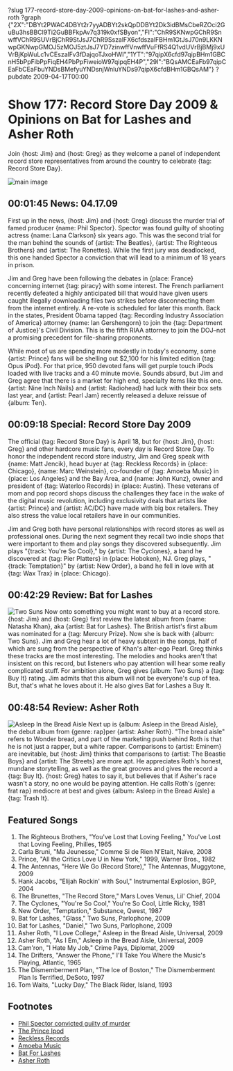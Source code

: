 ?slug 177-record-store-day-2009-opinions-on-bat-for-lashes-and-asher-roth
?graph {"2X":"DBYt2PWAC4DBYt2r7yyADBYt2skQpDDBYt2Dk3idBMsCbeRZOci2GuBu3hsBBCl9Ti2GuBBFkpAv7q319k0xfSByon","FI":"ChR9SKNwpGChR9SnwffVChR9SUVrBjChR9StJsJ7ChR9SszalFX6cfdszalFBHm1GtJsJ70n9LKKNwpGKNwpGMOJ5zMOJ5ztJsJ7YD7zinwffVnwffVuFfRS4Q1vdUVrBjBMj9xUVrBjKpWuLc1vCEszalFv3fDajqoTJxoHWI","1YT":"97qipX6cfd97qipBHm1GBCnH5bPpFibPpFiqEH4PbPpFiweioW97qipqEH4P","29I":"BQsAMCEaFb97qipCEaFbCEaFbuYNDsBMefyuYNDsnjWnluYNDs97qipX6cfdBHm1GBQsAM"}
?pubdate 2009-04-17T00:00

# Show 177: Record Store Day 2009 & Opinions on Bat for Lashes and Asher Roth
Join {host: Jim} and {host: Greg} as they welcome a panel of independent record store representatives from around the country to celebrate {tag: Record Store Day}.

![main image](http://static.soundopinions.org/images/2009/RSD.jpg)

## 00:01:45 News: 04.17.09
First up in the news, {host: Jim} and {host: Greg} discuss the murder trial of famed producer {name: Phil Spector}. Spector was found guilty of shooting actress {name: Lana Clarkson} six years ago. This was the second trial for the man behind the sounds of {artist: The Beatles}, {artist: The Righteous Brothers} and {artist: The Ronettes}. While the first jury was deadlocked, this one handed Spector a conviction that will lead to a minimum of 18 years in prison.

Jim and Greg have been following the debates in {place: France} concerning internet {tag: piracy} with some interest. The French parliament recently defeated a highly anticipated bill that would have given users caught illegally downloading files two strikes before disconnecting them from the internet entirely. A re-vote is scheduled for later this month. Back in the states, President Obama tapped {tag: Recording Industry Association of America} attorney {name: Ian Gershengorn} to join the {tag: Department of Justice}'s Civil Division. This is the fifth RIAA attorney to join the DOJ–not a promising precedent for file-sharing proponents.

While most of us are spending more modestly in today's economy, some {artist: Prince} fans will be shelling out $2,100 for his limited edition {tag: Opus iPod}. For that price, 950 devoted fans will get purple touch iPods loaded with live tracks and a 40 minute movie. Sounds absurd, but Jim and Greg agree that there is a market for high end, specialty items like this one. {artist: Nine Inch Nails} and {artist: Radiohead} had luck with their box sets last year, and {artist: Pearl Jam} recently released a deluxe reissue of {album: Ten}.

## 00:09:18 Special: Record Store Day 2009
The official {tag: Record Store Day} is April 18, but for {host: Jim}, {host: Greg} and other hardcore music fans, every day is Record Store Day. To honor the independent record store industry, Jim and Greg speak with {name: Matt Jencik}, head buyer at {tag: Reckless Records} in {place: Chicago}, {name: Marc Weinstein}, co-founder of {tag: Amoeba Music} in {place: Los Angeles} and the Bay Area, and {name: John Kunz}, owner and president of {tag: Waterloo Records} in {place: Austin}. These veterans of mom and pop record shops discuss the challenges they face in the wake of the digital music revolution, including exclusivity deals that artists like {artist: Prince} and {artist: AC/DC} have made with big box retailers. They also stress the value local retailers have in our communities.

Jim and Greg both have personal relationships with record stores as well as professional ones. During the next segment they recall two indie shops that were important to them and play songs they discovered subsequently. Jim plays "{track: You're So Cool}," by {artist: The Cyclones}, a band he discovered at {tag: Pier Platters} in {place: Hoboken}, NJ. Greg plays, "{track: Temptation}" by {artist: New Order}, a band he fell in love with at {tag: Wax Trax} in {place: Chicago}.

## 00:42:29 Review: Bat for Lashes
![Two Suns](https://upload.wikimedia.org/wikipedia/en/thumb/7/79/Bat_for_Lashes_-_Two_Suns.png/220px-Bat_for_Lashes_-_Two_Suns.png "145014446/726415628")
Now onto something you might want to buy at a record store. {host: Jim} and {host: Greg} first review the latest album from {name: Natasha Khan}, aka {artist: Bat for Lashes}. The British artist's first album was nominated for a {tag: Mercury Prize}. Now she is back with {album: Two Suns}. Jim and Greg hear a lot of heavy subtext in the songs, half of which are sung from the perspective of Khan's alter-ego Pearl. Greg thinks these tracks are the most interesting. The melodies and hooks aren't that insistent on this record, but listeners who pay attention will hear some really complicated stuff. For ambition alone, Greg gives {album: Two Suns} a {tag: Buy It} rating. Jim admits that this album will not be everyone's cup of tea. But, that's what he loves about it. He also gives Bat for Lashes a Buy It.

## 00:48:54 Review: Asher Roth
![Asleep In the Bread Aisle](http://is5.mzstatic.com/image/thumb/Music/v4/54/f7/da/54f7da5c-a79c-c6e4-15e7-9e29728494cc/source/600x600bb.jpg "300698903/311257622")
Next up is {album: Asleep in the Bread Aisle}, the debut album from {genre: rap}per {artist: Asher Roth}. "The bread aisle" refers to Wonder bread, and part of the marketing push behind Roth is that he is not just a rapper, but a white rapper. Comparisons to {artist: Eminem} are inevitable, but {host: Jim} thinks that comparisons to {artist: The Beastie Boys} and {artist: The Streets} are more apt. He appreciates Roth's honest, mundane storytelling, as well as the great grooves and gives the record a {tag: Buy It}. {host: Greg} hates to say it, but believes that if Asher's race wasn't a story, no one would be paying attention. He calls Roth's {genre: frat rap} mediocre at best and gives {album: Asleep in the Bread Aisle} a {tag: Trash It}.



## Featured Songs
1. The Righteous Brothers, "You've Lost that Loving Feeling," You've Lost that Loving Feeling, Philles, 1965
2. Carla Bruni, "Ma Jeunesse," Comme Si de Rien N'Etait, Naïve, 2008
3. Prince, "All the Critics Love U in New York," 1999, Warner Bros., 1982
4. The Antennas, "Here We Go (Record Store)," The Antennas, Muggytone, 2009
5. Hank Jacobs, "Elijah Rockin' with Soul," Instrumental Explosion, BGP, 2004
6. The Brunettes, "The Record Store," Mars Loves Venus, Lil' Chief, 2004
7. The Cyclones, "You're So Cool," You're So Cool, Little Ricky, 1981
8. New Order, "Temptation," Substance, Qwest, 1987
9. Bat for Lashes, "Glass," Two Suns, Parlophone, 2009
10. Bat for Lashes, "Daniel," Two Suns, Parlophone, 2009
11. Asher Roth, "I Love College," Asleep in the Bread Aisle, Universal, 2009
12. Asher Roth, "As I Em," Asleep in the Bread Aisle, Universal, 2009
13. Cam'ron, "I Hate My Job," Crime Pays, Diplomat, 2009
14. The Drifters, "Answer the Phone," I'll Take You Where the Music's Playing, Atlantic, 1965
15. The Dismemberment Plan, "The Ice of Boston," The Dismemberment Plan Is Terrified, DeSoto, 1997
16. Tom Waits, "Lucky Day," The Black Rider, Island, 1993

## Footnotes 
- [Phil Spector convicted guilty of murder](http://www.theguardian.com/world/2009/apr/14/phil-spector-lana-clarkson-murder)
- [The Prince Ipod](http://www.thisisopus.com/prince/ipod)
- [Reckless Records](http://www.reckless.com/)
- [Amoeba Music](http://www.amoeba.com/)
- [Bat For Lashes](http://www.batforlashes.com/)
- [Asher Roth](http://asherrothmusic.com/welcome/)
